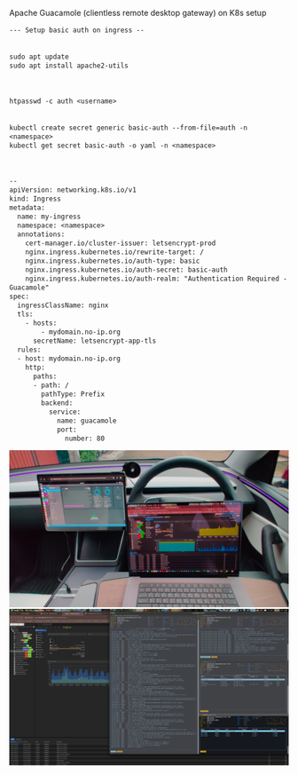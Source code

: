 Apache Guacamole (clientless remote desktop gateway) on K8s setup

```
--- Setup basic auth on ingress --


sudo apt update
sudo apt install apache2-utils



htpasswd -c auth <username>


kubectl create secret generic basic-auth --from-file=auth -n <namespace>
kubectl get secret basic-auth -o yaml -n <namespace>



--
apiVersion: networking.k8s.io/v1
kind: Ingress
metadata:
  name: my-ingress
  namespace: <namespace>
  annotations:
    cert-manager.io/cluster-issuer: letsencrypt-prod
    nginx.ingress.kubernetes.io/rewrite-target: /
    nginx.ingress.kubernetes.io/auth-type: basic
    nginx.ingress.kubernetes.io/auth-secret: basic-auth
    nginx.ingress.kubernetes.io/auth-realm: "Authentication Required - Guacamole"
spec:
  ingressClassName: nginx
  tls:
    - hosts:
        - mydomain.no-ip.org
      secretName: letsencrypt-app-tls
  rules:
  - host: mydomain.no-ip.org
    http:
      paths:
      - path: /
        pathType: Prefix
        backend:
          service:
            name: guacamole
            port:
              number: 80
```

<p float="center">
<img src="https://github.com/X-c0d3/guacamole-k8s/blob/main/screenshot/screenshot1.jpg">
<img src="https://github.com/X-c0d3/guacamole-k8s/blob/main/screenshot/screenshot2.jpg">
</p>
